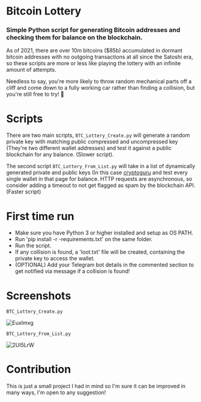 # Bitcoin Lottery

### Simple Python script for generating Bitcoin addresses and checking them for balance on the blockchain.

As of 2021, there are over 10m bitcoins ($85b) accumulated in dormant bitcoin addresses with no outgoing transactions at all since the Satoshi era, so these scripts are more or less like playing the lottery with an infinite amount of attempts.

Needless to say, you're more likely to throw random mechanical parts off a cliff and come down to a fully working car rather than finding a collision, but you're still free to try! 👀

# Scripts 

There are two main scripts, `BTC_Lottery_Create.py` will generate a random private key with matching public compressed and uncompressed key (They're two different wallet addresses) and test it against a public blockchain for any balance. (Slower script).

The second script `BTC_Lottery_From_List.py` will take in a list of dynamically generated private and public keys (In this case [cryptoguru](https://lbc.cryptoguru.org/dio/) and test every single wallet in that page for balance. HTTP requests are asynchronous, so consider adding a timeout to not get flagged as spam by the blockchain API. (Faster script)

# First time run
 - Make sure you have Python 3 or higher installed and setup as OS PATH.
 - Run 'pip install -r -requirements.txt' on the same folder.
 - Run the script.
 - If any collision is found, a 'loot.txt' file will be created, containing the private key to access the wallet.
 - (OPTIONAL) Add your Telegram bot details in the commented section to get notified via message if a collision is found!


# Screenshots
`BTC_Lottery_Create.py`

![EuxImxg](https://user-images.githubusercontent.com/85108160/129419646-8f7527e8-6a35-44c9-a271-2266f22ead64.png)

`BTC_Lottery_From_List.py`

![2UI5LrW](https://user-images.githubusercontent.com/85108160/129419795-23519077-49cb-48fe-b2fc-5c0b627e7d91.png)

# Contribution
This is just a small project I had in mind so I'm sure it can be improved in many ways, I'm open to any suggestion!
